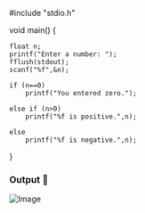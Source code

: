 #include "stdio.h"

void main()
{

	float n;
	printf("Enter a number: ");
	fflush(stdout);
	scanf("%f",&n);

	if (n==0)
		printf("You entered zero.");

	else if (n>0)
		printf("%f is positive.",n);

	else
		printf("%f is negative.",n);
    
}

### Output 🎥

![Image](https://github.com/user-attachments/assets/8b5db64e-c52a-47d5-a9c3-c128cd18646e)
